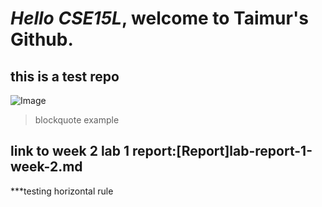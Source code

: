 # *Hello CSE15L*, welcome to **Taimur's Github**.
## this is a test repo
![Image](https://png.pngtree.com/png-clipart/20211024/original/pngtree-trippy-girl-lips-psychedelic-vector-illustrations-png-image_6868817.png)
> blockquote example

## link to week 2 lab 1 report:[Report]lab-report-1-week-2.md

***testing horizontal rule

